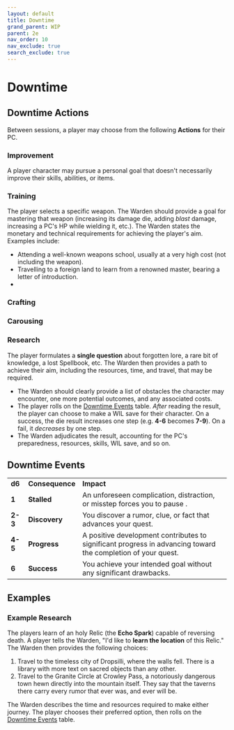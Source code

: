 ```yaml
---
layout: default
title: Downtime
grand_parent: WIP
parent: 2e
nav_order: 10
nav_exclude: true
search_exclude: true
---
```


# Downtime

## Downtime Actions

Between sessions, a player may choose from the following **Actions** for their PC. 

### Improvement

A player character may pursue a personal goal that doesn't necessarily improve their skills, abilities, or items.   

### Training

The player selects a specific weapon. The Warden should provide a goal for mastering that weapon (increasing its damage die, adding _blast_ damage, increasing a PC's HP while wielding it, etc.). The Warden states the monetary and technical requirements for achieving the player's aim. Examples include:


  - Attending a well-known weapons school, usually at a very high cost (not including the weapon).
  - Travelling to a foreign land to learn from a renowned master, bearing a letter of introduction.
  -  

### Crafting

### Carousing

### Research

The player formulates a **single question** about forgotten lore, a rare bit of knowledge, a lost Spellbook, etc. The Warden then provides a path to achieve their aim, including the resources, time, and travel, that may be required. 

- The Warden should clearly provide a list of obstacles the character may encounter, one more potential outcomes, and any associated costs. 
- The player rolls on the [Downtime Events](#downtime-events) table. _After_ reading the result, the player can choose to make a WIL save for their character. On a success, the die result increases one step (e.g. **4-6** becomes **7-9**). On a fail, it _decreases_ by one step. 
- The Warden adjudicates the result, accounting for the PC's preparedness, resources, skills, WIL save, and so on. 


## Downtime Events

|         |                 |                                                                                                              |
| ------- | --------------- | ------------------------------------------------------------------------------------------------------------ |
| **d6**  | **Consequence** | **Impact**                                                                                                   |
| **1**   | **Stalled**     | An unforeseen complication, distraction, or misstep forces you to pause .                                    |
| **2-3** | **Discovery**   | You discover a rumor, clue, or fact that advances your quest.                                                |
| **4-5** | **Progress**    | A positive development contributes to significant progress in advancing toward the completion of your quest. |
| **6**   | **Success**     | You achieve your intended goal without any significant drawbacks.                                            |

## Examples
### Example Research 

The players learn of an holy Relic (the **Echo Spark**) capable of reversing death. A player tells the Warden, "I'd like to **learn the location** of this Relic." The Warden then provides the following choices:

1. Travel to the timeless city of Dropsilli, where the walls fell. There is a library with more text on sacred objects than any other. 
2. Travel to the Granite Circle at Crowley Pass, a notoriously dangerous town hewn directly into the mountain itself. They say that the taverns there carry every rumor that ever was, and ever will be. 

The Warden describes the time and resources required to make either journey. The player chooses their preferred option, then rolls on the [Downtime Events](#downtime-events) table.
